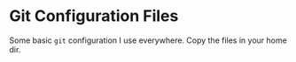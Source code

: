 Git Configuration Files
=======================
Some basic `git` configuration I use everywhere. Copy the files in your home dir.